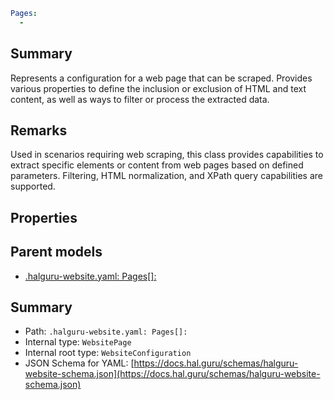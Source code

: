 <!--
title: Pages[]
version: 1.40.3-beta.6
generated: true
date: 2025-04-28
node: This file is generated by the command-line program: `halguru manual -c -m`
-->


```yaml
Pages:
  -
```

## Summary

Represents a configuration for a web page that can be scraped. Provides various properties to define the inclusion or exclusion of HTML and text content, as well as ways to filter or process the extracted data.

## Remarks

Used in scenarios requiring web scraping, this class provides capabilities to extract specific elements or content from web pages based on defined parameters. Filtering, HTML normalization, and XPath query capabilities are supported.

## Properties


## Parent models

* [.halguru-website.yaml: Pages[]:]((website)-pages-list.md)
## Summary

* Path: `.halguru-website.yaml: Pages[]:`
* Internal type: `WebsitePage`
* Internal root type: `WebsiteConfiguration`
* JSON Schema for YAML: [https://docs.hal.guru/schemas/halguru-website-schema.json](https://docs.hal.guru/schemas/halguru-website-schema.json)
